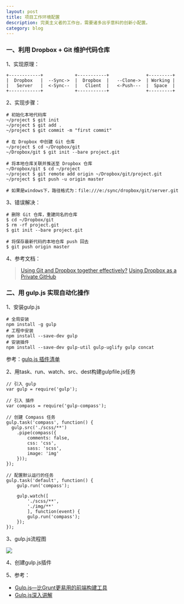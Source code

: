 ```yaml
---
layout: post
title: 项目工作环境配置
description: 完美主义者的工作台，需要诸多出乎意料的创新小配置。
category: blog
---
```


### 一、利用 Dropbox + Git 维护代码仓库

1、实现原理：

    +------------+            +-----------+              +---------+
    |  Dropbox   |  --Sync->  |  Dropbox  |   --Clone->  | Working |
    |   Server   |  <-Sync--  |   Client  |   <-Push---  |  Space  |
    +------------+            +-----------+              +---------+

2、实现步骤：

    # 初始化本地代码库
    ~/project $ git init
    ~/project $ git add .
    ~/project $ git commit -m "first commit"
    
    # 在 Dropbox 中创建 Git 仓库
    ~/project $ cd ~/Dropbox/git
    ~/Dropbox/git $ git init --bare project.git
    
    # 将本地仓库关联并推送至 Dropbox 仓库
    ~/Dropbox/git $ cd ~/project
    ~/project $ git remote add origin ~/Dropbox/git/project.git
    ~/project $ git push -u origin master
    
    # 如果是windows下，路径格式为：file:///e:/sync/dropbox/git/server.git
    
3、错误解决：

    # 删除 Git 仓库，重建同名的仓库
    $ cd ~/Dropbox/git
    $ rm -rf project.git
    $ git init --bare project.git
    
    # 将保存最新代码的本地仓库 push 回去
    $ git push origin master
    
4、参考文档：

> [Using Git and Dropbox together effectively?](http://stackoverflow.com/questions/1960799/using-git-and-dropbox-together-effectively)
> [Using Dropbox as a Private GitHub](http://jetheis.com/blog/2013/02/17/using-dropbox-as-a-private-github/)

### 二、用 gulp.js 实现自动化操作

1、安装gulp.js

    # 全局安装
    npm install -g gulp
    # 工程中安装
    npm install --save-dev gulp
    # 安装插件
    npm install --save-dev gulp-util gulp-uglify gulp concat

参考：[gulp.js 插件清单](http://gulpjs.com/plugins/)

2、用task、run、watch、src、dest构建gulpfile.js任务

    // 引入 gulp
    var gulp = require('gulp');
    
    // 引入 插件
    var compass = require('gulp-compass');
    
    // 创建 Compass 任务
    gulp.task('compass', function() {
      gulp.src('./scss/**')
        .pipe(compass({
            comments: false,
            css: 'css',
            sass: 'scss',
            image: 'img'
        }));
    });
    
    // 配置默认运行的任务
    gulp.task('default', function() {
        gulp.run('compass');
    
        gulp.watch([
            './scss/**',
            './img/**'
            ], function(event) {
            gulp.run('compass');
        });
    });
    
3、gulp.js流程图

![](/images/workbench_configs/gulp.png)

4、创建gulp.js插件

5、参考：

* [Gulp.js—比Grunt更易用的前端构建工具](http://www.36ria.com/6373)
* [Gulp.js深入讲解](http://www.36ria.com/6382)



[Beetaa]:    http://beetaa.com  "Beetaa"
